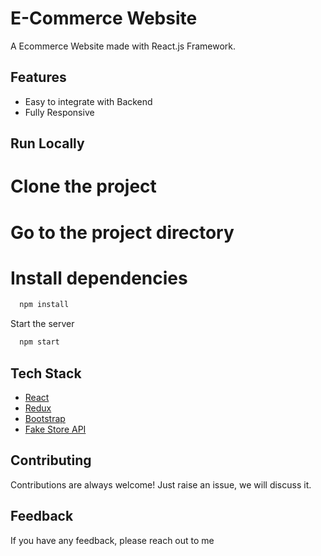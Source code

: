 # E-Commerce Website

A Ecommerce Website made with React.js Framework.

## Features

- Easy to integrate with Backend
- Fully Responsive

## Run Locally

# Clone the project
# Go to the project directory
# Install dependencies

```bash
  npm install
```

Start the server

```bash
  npm start
```



## Tech Stack

* [React](https://reactjs.org/)
* [Redux](https://redux.js.org/)
* [Bootstrap](https://getbootstrap.com/)
* [Fake Store API](https://fakestoreapi.com/)

## Contributing

Contributions are always welcome!
Just raise an issue, we will discuss it.


## Feedback

If you have any feedback, please reach out to me


